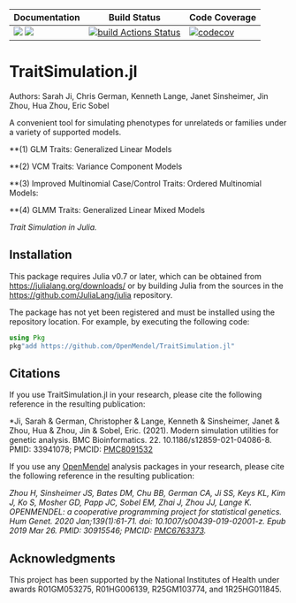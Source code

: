 
| **Documentation** | **Build Status** | **Code Coverage**  |
|-------------------|------------------|--------------------|
| [![](https://img.shields.io/badge/docs-latest-blue.svg)](https://OpenMendel.github.io/TraitSimulation.jl/latest) [![](https://img.shields.io/badge/docs-stable-blue.svg)](https://OpenMendel.github.io/TraitSimulation.jl/stable) | [![build Actions Status](https://github.com/OpenMendel/TraitSimulation.jl/workflows/CI/badge.svg)](https://github.com/OpenMendel/TraitSimulation.jl/actions) | [![codecov](https://codecov.io/gh/OpenMendel/TraitSimulation.jl/branch/master/graph/badge.svg?token=YyPqiFpIM1)](https://codecov.io/gh/OpenMendel/TraitSimulation.jl) |

# TraitSimulation.jl
Authors: Sarah Ji, Chris German, Kenneth Lange, Janet Sinsheimer, Jin Zhou, Hua Zhou, Eric Sobel

A convenient tool for simulating phenotypes for unrelateds or families under a variety of supported models.

**(1) GLM Traits: Generalized Linear Models 

**(2) VCM Traits: Variance Component Models

**(3) Improved Multinomial Case/Control Traits: Ordered Multinomial Models:

**(4) GLMM Traits: Generalized Linear Mixed Models 

*Trait Simulation in Julia.*

## Installation
This package requires Julia v0.7 or later, which can be obtained from https://julialang.org/downloads/ or by building Julia from the sources in the https://github.com/JuliaLang/julia repository.

The package has not yet been registered and must be installed using the repository location. For example, by executing the following code:

```julia
using Pkg
pkg"add https://github.com/OpenMendel/TraitSimulation.jl"
```

## Citations

If you use TraitSimulation.jl in your research, please cite the following reference in the resulting publication:

*Ji, Sarah & German, Christopher & Lange, Kenneth & Sinsheimer, Janet & Zhou, Hua & Zhou, Jin & Sobel, Eric. (2021). Modern simulation utilities for genetic analysis. BMC Bioinformatics. 22. 10.1186/s12859-021-04086-8. PMID: 33941078; PMCID: [PMC8091532](https://pubmed.ncbi.nlm.nih.gov/33941078/)

If you use any [OpenMendel](https://openmendel.github.io) analysis packages in your research, please cite the following reference in the resulting publication:

*Zhou H, Sinsheimer JS, Bates DM, Chu BB, German CA, Ji SS, Keys KL, Kim J, Ko S, Mosher GD, Papp JC, Sobel EM, Zhai J, Zhou JJ, Lange K. OPENMENDEL: a cooperative programming project for statistical genetics. Hum Genet. 2020 Jan;139(1):61-71. doi: 10.1007/s00439-019-02001-z. Epub 2019 Mar 26. PMID: 30915546; PMCID: [PMC6763373](https://www.ncbi.nlm.nih.gov/pmc/articles/PMC6763373/).*

## Acknowledgments

This project has been supported by the National Institutes of Health under awards R01GM053275, R01HG006139, R25GM103774, and 1R25HG011845.
